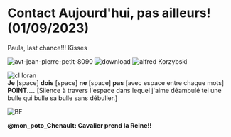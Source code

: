 # Contact Aujourd'hui, pas ailleurs! (01/09/2023)
  Paula, last chance!!!
Kisses  

![avt-jean-pierre-petit-8090](https://github.com/LordGrrr/LordGrrr/assets/134517577/925d2cc0-31ee-43f0-8a35-e0a72b65a88a)
![download](https://github.com/LordGrrr/LordGrrr/assets/134517577/49341316-8175-448b-bfb0-5a40cc38ddeb)
![alfred Korzybski](https://github.com/LordGrrr/LordGrrr/assets/134517577/4b37aab6-7a69-43ef-93ad-2eb65e7e5670)  

![cI loran](https://github.com/LordGrrr/LordGrrr/assets/134517577/f9bb4666-e515-406c-9a8a-5c4dfb14c367)   
**Je** [space] **dois** [space] **ne** [space] **pas** [avec espace entre chaque mots] **POINT....** [Silence à travers l'espace dans lequel j'aime déambulé tel une bulle qui bulle sa bulle sans débuller.]  
  
![BF](https://github.com/LordGrrr/LordGrrr/assets/134517577/e6407ff5-bf53-43b5-a130-925464beb499)
  
**@mon_poto_Chenault: Cavalier prend la Reine!!**





